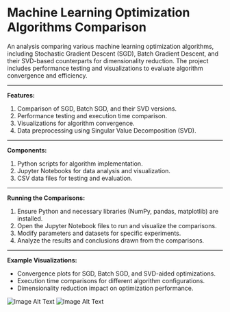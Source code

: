 # Machine Learning Optimization Algorithms Comparison

An analysis comparing various machine learning optimization algorithms, including Stochastic Gradient Descent (SGD), Batch Gradient Descent, and their SVD-based counterparts for dimensionality reduction. The project includes performance testing and visualizations to evaluate algorithm convergence and efficiency.

---

**Features:**
1. Comparison of SGD, Batch SGD, and their SVD versions.
2. Performance testing and execution time comparison.
3. Visualizations for algorithm convergence.
4. Data preprocessing using Singular Value Decomposition (SVD).

---

**Components:**
1. Python scripts for algorithm implementation.
2. Jupyter Notebooks for data analysis and visualization.
3. CSV data files for testing and evaluation.

---

**Running the Comparisons:**
1. Ensure Python and necessary libraries (NumPy, pandas, matplotlib) are installed.
2. Open the Jupyter Notebook files to run and visualize the comparisons.
3. Modify parameters and datasets for specific experiments.
4. Analyze the results and conclusions drawn from the comparisons.

---

**Example Visualizations:**

- Convergence plots for SGD, Batch SGD, and SVD-aided optimizations.
- Execution time comparisons for different algorithm configurations.
- Dimensionality reduction impact on optimization performance.

![Image Alt Text]()
![Image Alt Text]()

